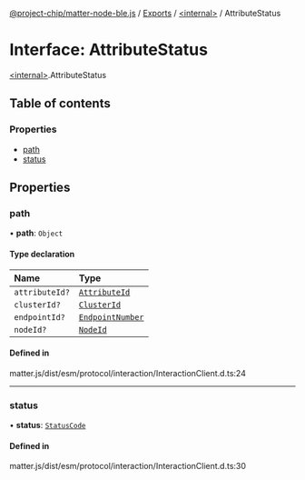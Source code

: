 [@project-chip/matter-node-ble.js](../README.md) / [Exports](../modules.md) / [\<internal\>](../modules/internal_.md) / AttributeStatus

# Interface: AttributeStatus

[\<internal\>](../modules/internal_.md).AttributeStatus

## Table of contents

### Properties

- [path](internal_.AttributeStatus.md#path)
- [status](internal_.AttributeStatus.md#status)

## Properties

### path

• **path**: `Object`

#### Type declaration

| Name | Type |
| :------ | :------ |
| `attributeId?` | [`AttributeId`](../modules/internal_.md#attributeid) |
| `clusterId?` | [`ClusterId`](../modules/internal_.md#clusterid) |
| `endpointId?` | [`EndpointNumber`](../modules/internal_.md#endpointnumber) |
| `nodeId?` | [`NodeId`](../modules/internal_.md#nodeid) |

#### Defined in

matter.js/dist/esm/protocol/interaction/InteractionClient.d.ts:24

___

### status

• **status**: [`StatusCode`](../enums/internal_.StatusCode.md)

#### Defined in

matter.js/dist/esm/protocol/interaction/InteractionClient.d.ts:30
